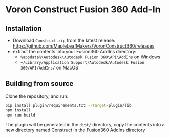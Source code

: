 # Voron Construct Fusion 360 Add-In

## Installation

- Download `Construct.zip` from the latest release: https://github.com/MapleLeafMakers/VoronConstruct360/releases
- extract the contents into your Fusion360 AddIns directory:
  - `%appdata%\Autodesk\Autodesk Fusion 360\API\AddIns` on Windows
  - `~/Library/Application Support/Autodesk/Autodesk Fusion 360/API/AddIns/` on MacOS

## Building from source

Clone the repository, and run:

```sh
pip install plugin/requirements.txt --target=plugin/lib
npm install
npm run build
```

The plugin will be generated in the `dist/` directory, copy the contents into a new directory named Construct in the Fusion360 AddIns directory
